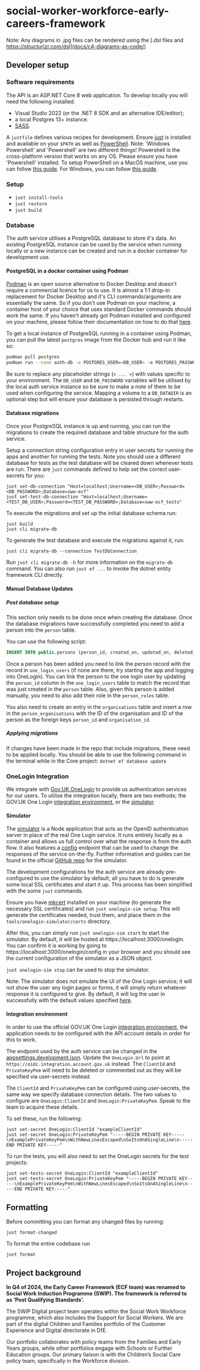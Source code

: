 # social-worker-workforce-early-careers-framework

Note: Any diagrams in .jpg files can be rendered using the [.dsl files and https://structurizr.com/dsl](docs/c4-diagrams-as-code/)

## Developer setup

### Software requirements

The API is an ASP.NET Core 8 web application. To develop locally you will need the following installed:

- Visual Studio 2022 (or the .NET 8 SDK and an alternative IDE/editor);
- a local Postgres 13+ instance.
- [SASS](https://sass-lang.com/install).

A `justfile` defines various recipes for development. Ensure [just](https://just.systems/) is installed and available on your `$PATH` as well as [PowerShell](https://microsoft.com/PowerShell).
Note: 'Windows Powershell' and 'Powershell' are two different things! Powershell is the cross-platform version that works on any OS.
Please ensure you have 'Powershell' installed.
To setup PowerShell on a MacOS machine, use you can follow [this guide](https://learn.microsoft.com/en-us/powershell/scripting/install/installing-powershell-on-macos?view=powershell-7.4). For Windows, you can follow [this guide](https://learn.microsoft.com/en-us/powershell/scripting/install/installing-powershell-on-windows?view=powershell-7.4).

### Setup

- `just install-tools`
- `just restore`
- `just build`

### Database

The auth service utilises a PostgreSQL database to store it's data. An existing PostgreSQL instance can be used by the service when running locally or a new instance can be created and run in a docker container for development use.

#### PostgreSQL in a docker container using Podman

[Podman](https://podman.io) is an open source alternative to Docker Desktop and doesn't require a commercial licence for us to use. It is almost a 1:1 drop-in replacement for Docker Desktop and it's CLI commands/arguments are essentially the same. So if you don't use Podman on your machine, a container host of your choice that uses standard Docker commands should work the same.
If you haven't already got Podman installed and configured on your machine, please follow their documentation on how to do that [here](https://podman.io/get-started).

To get a local instance of PostgreSQL running in a container using Podman, you can pull the latest `postgres` image from the Docker hub and run it like so:

```zsh
podman pull postgres
podman run --name auth-db -e POSTGRES_USER=<DB_USER> -e POSTGRES_PASSWORD=<DB_PASSWORD> -p 5432:5432 -v <DB_DATADIR> -d postgres
```

Be sure to replace any placeholder strings (`< ... >`) with values specific to your environment.
The `DB_USER` and `DB_PASSWORD` variables will be utilised by the local auth service instance so be sure to make a note of them to be used when configuring the service. Mapping a volume to a `DB_DATADIR` is an optional step but will ensure your database is persisted through restarts.

#### Database migrations

Once your PostgreSQL instance is up and running, you can run the migrations to create the required database and table structure for the auth service.

Setup a connection string configuration entry in user secrets for running the apps and another for running the tests.
Note you should use a different database for tests as the test database will be cleared down whenever tests are run.
There are `just` commands defined to help set the correct user-secrets for you:

```shell
just set-db-connection "Host=localhost;Username=<DB_USER>;Password=<DB_PASSWORD>;Database=sww-ecf"
just set-test-db-connection "Host=localhost;Username=<TEST_DB_USER>;Password=<TEST_DB_PASSWORD>;Database=sww-ecf_tests"
```

To execute the migrations and set up the initial database schema run:

```shell
just build
just cli migrate-db
```

To generate the test database and execute the migrations against it, run:

```shell
just cli migrate-db --connection TestDbConnection
```

Run `just cli migrate-db -h` for more information on the `migrate-db` command.
You can also run `just ef ...` to invoke the dotnet entity framework CLI directly.

#### Manual Database Updates
##### Post database setup
This section only needs to be done once when creating the database. Once the database migrations have successfully completed you need to add a person into the `person` table.

You can use the following script:
```sql
INSERT INTO public.persons (person_id, created_on, updated_on, deleted_on, trn, first_name, middle_name, last_name, date_of_birth, email_address, national_insurance_number) VALUES ('<GUID_HERE>', NOW(), null, null, '<SOCIAL_WORK_ENGLAND_ID>', '<FIRST_NAME>', ' ', '<LAST_NAME>', '<DATE_OF_BIRTH>', null, null);
```

Once a person has been added you need to link the person record with the record in `one_login_users` (if none are there, try starting the app and logging into OneLogin). You can link the person to the one login user by updating the `person_id` column in the `one_login_users` table to match the record that was just created in the `person` table. Also, given this person is added manually, you need to also add their role in the `person_roles` table.

You also need to create an entry in the `organisations` table and insert a row in the `person_organisations` with the ID of the organisation and ID of the person as the foreign keys `person_id` and `organisation_id`.

##### Applying migrations
If changes have been made in the repo that include migrations, these need to be applied locally. You should be able to use the following command in the terminal while in the Core project:
`dotnet ef database update`

### OneLogin Integration

We integrate with [Gov.UK OneLogin](https://www.sign-in.service.gov.uk/documentation) to provide us authentication services for our users. To utilise the integration locally, there are two methods; the GOV.UK One Login [integration environment](https://docs.sign-in.service.gov.uk/integrate-with-integration-environment/), or the [simulator](https://github.com/govuk-one-login/simulator).

#### Simulator

The [simulator](https://github.com/govuk-one-login/simulator) is a Node application that acts as the OpenID authentication server in place of the real One Login service. It runs entirely locally as a container and allows us full control over what the response is from the auth flow. It also features a [config](https://github.com/govuk-one-login/simulator/blob/main/docs/configuration.md) endpoint that can be used to change the responses of the service on-the-fly. Further information and guides can be found in the official [GitHub repo](https://github.com/govuk-one-login/simulator) for the simulator.

The development configurations for the auth service are already pre-configured to use the simulator by default, all you have to do is generate some local SSL certificates and start it up.
This process has been simplified with the some `just` commands.

Ensure you have [mkcert](https://github.com/FiloSottile/mkcert?tab=readme-ov-file#installation) installed on your machine (to generate the necessary SSL certificates) and run `just onelogin-sim setup`. This will generate the certificates needed, trust them, and place them in the `tools/onelogin-simulator/certs` directory.

After this, you can simply run `just onelogin-sim start` to start the simulator. By default, it will be hosted at https://localhost:3000/onelogin. You can confirm it is working by going to https://localhost:3000/onelogin/config in your browser and you should see the current configuration of the simulator as a JSON object.

`just onelogin-sim stop` can be used to stop the simulator.

Note: The simulator does *not* emulate the UI of the One Login service; it will not show the user any login pages or forms, it will simply return whatever response it is configured to give. By default, it will log the user in successfully with the default values specified [here](https://github.com/govuk-one-login/simulator).

#### Integration environment

In order to use the official GOV.UK One Login [integration environment](https://docs.sign-in.service.gov.uk/integrate-with-integration-environment/), the application needs to be configured with the API account details in order for this to work.

The endpoint used by the auth service can be changed in the [appsettings.development.json](Dfe.Sww.Ecf\src\Dfe.Sww.Ecf.AuthorizeAccess\appsettings.Development.json). Update the `OneLogin.Url` to point at `https://oidc.integration.account.gov.uk` instead. The `ClientId` and `PrivateKeyPem` will need to be deleted or commented out as they will be specified via user-secrets instead.

The `ClientId` and `PrivateKeyPem` can be configured using user-secrets, the same way we specify database connection details.
The two values to configure are `OneLogin:ClientId` and `OneLogin:PrivateKeyPem`. Speak to the team to acquire these details.

To set these, run the following:

```shell
just set-secret OneLogin:ClientId "exampleClientId"
just set-secret OneLogin:PrivateKeyPem "-----BEGIN PRIVATE KEY-----\nExamplePrivateKeyPem\nWithNewLinesEscaped\nSoItsOnASingleLine\n-----END PRIVATE KEY-----"
```

To run the tests, you will also need to set the OneLogin secrets for the test projects:

```shell
just set-tests-secret OneLogin:ClientId "exampleClientId"
just set-tests-secret OneLogin:PrivateKeyPem "-----BEGIN PRIVATE KEY-----\nExamplePrivateKeyPem\nWithNewLinesEscaped\nSoItsOnASingleLine\n-----END PRIVATE KEY-----"
```

## Formatting

Before committing you can format any changed files by running:

```shell
just format-changed
```

To format the entire codebase run

```shell
just format
```

## Project background

**In Q4 of 2024, the Early Career Framework (ECF team) was renamed to Social Work Induction Programme (SWIP). The framework is referred to as ‘Post Qualifying Standards’.**

The SWIP Digital project team operates within the Social Work Workforce programme, which also includes the Support for Social Workers. We are part of the digital Children and Families portfolio of the Customer Experience and Digital directorate in DfE.

Our portfolio collaborates with policy teams from the Families and Early Years groups, while other portfolios engage with Schools or Further Education groups. Our primary liaison is with the Children’s Social Care policy team, specifically in the Workforce division.
